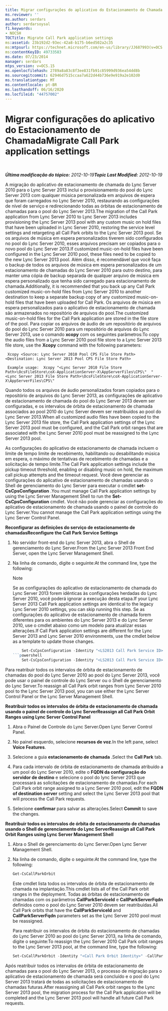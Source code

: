 ```yaml
---
title: Migrar configurações do aplicativo do Estacionamento de Chamada
ms.reviewer: ''
ms.author: serdars
author: serdarsoysal
f1.keywords:
- NOCSH
TOCTitle: Migrate Call Park application settings
ms:assetid: 23b192d2-93ec-42a8-b175-b6ed502a2c35
ms:mtpsurl: https://technet.microsoft.com/en-us/library/JJ687993(v=OCS.15)
ms:contentKeyID: 49733583
ms.date: 07/23/2014
manager: serdars
mtps_version: v=OCS.15
ms.openlocfilehash: 2789a8a83c8f3ee831fb91c85999d936ea54dd8b
ms.sourcegitcommit: 62946d7515ccaa7a622d44b736e9e919a2e102d0
ms.translationtype: MT
ms.contentlocale: pt-BR
ms.lasthandoff: 06/16/2020
ms.locfileid: "44757002"
---
```

<div data-xmlns="http://www.w3.org/1999/xhtml">

<div class="topic" data-xmlns="https://www.w3.org/1999/xhtml" data-msxsl="urn:schemas-microsoft-com:xslt" data-cs="https://msdn.microsoft.com/">

<div data-asp="https://msdn2.microsoft.com/asp">

# <a name="migrate-call-park-application-settings"></a><span data-ttu-id="d9518-102">Migrar configurações do aplicativo do Estacionamento de Chamada</span><span class="sxs-lookup"><span data-stu-id="d9518-102">Migrate Call Park application settings</span></span>

</div>

<div id="mainSection">

<div id="mainBody">

<span> </span>

<span data-ttu-id="d9518-103">_**Última modificação do tópico:** 2012-10-19_</span><span class="sxs-lookup"><span data-stu-id="d9518-103">_**Topic Last Modified:** 2012-10-19_</span></span>

<span data-ttu-id="d9518-104">A migração do aplicativo de estacionamento de chamada do Lync Server 2010 para o Lync Server 2013 inclui o provisionamento do pool do Lync Server 2013 com qualquer música personalizada em arquivos de espera que foram carregados no Lync Server 2010, restaurando as configurações de nível de serviço e redirecionando todas as órbitas de estacionamento de chamadas para o pool do Lync Server 2013.</span><span class="sxs-lookup"><span data-stu-id="d9518-104">The migration of the Call Park application from Lync Server 2010 to Lync Server 2013 includes provisioning the Lync Server 2013 pool with any custom music on hold files that have been uploaded in Lync Server 2010, restoring the service level settings and retargeting all Call Park orbits to the Lync Server 2013 pool.</span></span> <span data-ttu-id="d9518-105">Se os arquivos de música em espera personalizados tiverem sido configurados no pool do Lync Server 2010, esses arquivos precisam ser copiados para o novo pool do Lync Server 2013.</span><span class="sxs-lookup"><span data-stu-id="d9518-105">If customized music-on-hold files have been configured in the Lync Server 2010 pool, these files need to be copied to the new Lync Server 2013 pool.</span></span> <span data-ttu-id="d9518-106">Além disso, é recomendável que você faça o backup de todos os arquivos de música em espera personalizados de um estacionamento de chamadas do Lync Server 2010 para outro destino, para manter uma cópia de backup separada de qualquer arquivo de música em espera personalizado que tenha sido carregado para estacionamento de chamada.</span><span class="sxs-lookup"><span data-stu-id="d9518-106">Additionally, it is recommended that you back up any Call Park customized music-on-hold files from Lync Server 2010 to another destination to keep a separate backup copy of any customized music-on-hold files that have been uploaded for Call Park.</span></span> <span data-ttu-id="d9518-107">Os arquivos de música em espera personalizados para o aplicativo de estacionamento de chamada são armazenados no repositório de arquivos do pool.</span><span class="sxs-lookup"><span data-stu-id="d9518-107">The customized music-on-hold files for the Call Park application are stored in the file store of the pool.</span></span> <span data-ttu-id="d9518-108">Para copiar os arquivos de áudio de um repositório de arquivos do pool do Lync Server 2010 para um repositório de arquivos do Lync Server 2013, use o comando **xcopy** com os seguintes parâmetros:</span><span class="sxs-lookup"><span data-stu-id="d9518-108">To copy the audio files from a Lync Server 2010 pool file store to a Lync Server 2013 file store, use the **Xcopy** command with the following parameters:</span></span>

   ```console
    Xcopy <Source: Lync Server 2010 Pool CPS File Store Path> <Destination: Lync Server 2013 Pool CPS File Store Path>
   ```

   ```console
    Example usage:  Xcopy "<Lync Server 2010 File Store Path>\OcsFileStore\coX-ApplicationServer-X\AppServerFiles\CPS\"  "<Lync Server 2013 File Store Path>\OcsFileStore\coX-ApplicationServer-X\AppServerFiles\CPS\" 
   ```

<span data-ttu-id="d9518-109">Quando todos os arquivos de áudio personalizados foram copiados para o repositório de arquivos do Lync Server 2013, as configurações de aplicativo de estacionamento de chamada do pool do Lync Server 2013 devem ser configuradas, e os intervalos de órbita de estacionamento de chamada associados ao pool 2010 do Lync Server devem ser reatribuídos ao pool do Lync Server 2013.</span><span class="sxs-lookup"><span data-stu-id="d9518-109">When all customized audio files have been copied to the Lync Server 2013 file store, the Call Park application settings of the Lync Server 2013 pool must be configured, and the Call Park orbit ranges that are associated with the Lync Server 2010 pool must be reassigned to the Lync Server 2013 pool.</span></span>

<span data-ttu-id="d9518-110">As configurações do aplicativo de estacionamento de chamada incluem o limite de tempo limite de recebimento, habilitando ou desabilitando música em espera, o máximo de tentativas de recebimento de chamadas e a solicitação de tempo limite.</span><span class="sxs-lookup"><span data-stu-id="d9518-110">The Call Park application settings include the pickup timeout threshold, enabling or disabling music on hold, the maximum call pickup attempts and the timeout request.</span></span> <span data-ttu-id="d9518-111">Você deve gerenciar as configurações do aplicativo de estacionamento de chamadas usando o Shell de gerenciamento do Lync Server para executar o cmdlet **set-CsCpsConfiguration** .</span><span class="sxs-lookup"><span data-stu-id="d9518-111">You must manage Call Park application settings by using the Lync Server Management Shell to run the **Set-CsCpsConfiguration** cmdlet.</span></span> <span data-ttu-id="d9518-112">Você não pode gerenciar as configurações do aplicativo de estacionamento de chamada usando o painel de controle do Lync Server.</span><span class="sxs-lookup"><span data-stu-id="d9518-112">You cannot manage the Call Park application settings using the Lync Server Control Panel.</span></span>

<span data-ttu-id="d9518-113">**Reconfigurar as definições do serviço de estacionamento de chamadas**</span><span class="sxs-lookup"><span data-stu-id="d9518-113">**Reconfigure the Call Park Service Settings**</span></span>

1.  <span data-ttu-id="d9518-114">No servidor front-end do Lync Server 2013, abra o Shell de gerenciamento do Lync Server.</span><span class="sxs-lookup"><span data-stu-id="d9518-114">From the Lync Server 2013 Front End Server, open the Lync Server Management Shell.</span></span>

2.  <span data-ttu-id="d9518-115">Na linha de comando, digite o seguinte:</span><span class="sxs-lookup"><span data-stu-id="d9518-115">At the command line, type the following:</span></span>
    
    <div>
    

    > [!NOTE]  
    > <span data-ttu-id="d9518-116">Se as configurações do aplicativo de estacionamento de chamada do Lync Server 2013 forem idênticas às configurações herdadas do Lync Server 2010, você poderá ignorar a execução desta etapa.</span><span class="sxs-lookup"><span data-stu-id="d9518-116">If your Lync Server 2013 Call Park application settings are identical to the legacy Lync Server 2010 settings, you can skip running this step.</span></span> <span data-ttu-id="d9518-117">Se as configurações do aplicativo de estacionamento de chamada forem diferentes para os ambientes do Lync Server 2013 e do Lync Server 2010, use o cmdlet abaixo como um modelo para atualizar essas alterações.</span><span class="sxs-lookup"><span data-stu-id="d9518-117">If Call Park application settings are different for the Lync Server 2013 and Lync Server 2010 environments, use the cmdlet below as a template to update those changes.</span></span>

    
    <span data-ttu-id="d9518-118"></div>
    ```powershell
        Set-CsCpsConfiguration -Identity "<LS2013 Call Park Service ID>"-CallPickupTimeoutThreshold" <LS2010 CPS TimeSpan> "-EnableMusicOnHold" <LS2010 CPS value> "-MaxCallPickupAttempts" <LS2010 CPS pickup attempts> "-OnTimeoutURI" <LS2010 CPS timeout URI> "```</span><span class="sxs-lookup"><span data-stu-id="d9518-118"></div>
    ```powershell
        Set-CsCpsConfiguration -Identity "<LS2013 Call Park Service ID>" -CallPickupTimeoutThreshold "<LS2010 CPS TimeSpan>" -EnableMusicOnHold "<LS2010 CPS value>" -MaxCallPickupAttempts "<LS2010 CPS pickup attempts>" -OnTimeoutURI "<LS2010 CPS timeout URI>" ```</span></span>

<span data-ttu-id="d9518-119">Para reatribuir todos os intervalos de órbita de estacionamento de chamadas do pool do Lync Server 2010 ao pool do Lync Server 2013, você pode usar o painel de controle do Lync Server ou o Shell de gerenciamento do Lync Server.</span><span class="sxs-lookup"><span data-stu-id="d9518-119">To reassign all Call Park orbit ranges from Lync Server 2010 pool to the Lync Server 2013 pool, you can use either the Lync Server Control Panel or the Lync Server Management Shell.</span></span>

<span data-ttu-id="d9518-120">**Reatribuir todos os intervalos de órbita de estacionamento de chamada usando o painel de controle do Lync Server**</span><span class="sxs-lookup"><span data-stu-id="d9518-120">**Reassign all Call Park Orbit Ranges using Lync Server Control Panel**</span></span>

1.  <span data-ttu-id="d9518-121">Abra o Painel de Controle do Lync Server.</span><span class="sxs-lookup"><span data-stu-id="d9518-121">Open Lync Server Control Panel.</span></span>

2.  <span data-ttu-id="d9518-122">No painel esquerdo, selecione **recursos de voz**.</span><span class="sxs-lookup"><span data-stu-id="d9518-122">In the left pane, select **Voice Features**.</span></span>

3.  <span data-ttu-id="d9518-123">Selecione a guia **estacionamento de chamada** .</span><span class="sxs-lookup"><span data-stu-id="d9518-123">Select the **Call Park** tab.</span></span>

4.  <span data-ttu-id="d9518-124">Para cada intervalo de órbita de estacionamento de chamada atribuído a um pool do Lync Server 2010, edite o **FQDN da configuração do servidor de destino** e selecione o pool do lync Server 2013 que processará as solicitações de estacionamento de chamadas.</span><span class="sxs-lookup"><span data-stu-id="d9518-124">For each Call Park orbit range assigned to a Lync Server 2010 pool, edit the **FQDN of destination server** setting and select the Lync Server 2013 pool that will process the Call Park requests.</span></span>

5.  <span data-ttu-id="d9518-125">Selecione **confirmar** para salvar as alterações.</span><span class="sxs-lookup"><span data-stu-id="d9518-125">Select **Commit** to save the changes.</span></span>

<span data-ttu-id="d9518-126">**Reatribuir todos os intervalos de órbita de estacionamento de chamadas usando o Shell de gerenciamento do Lync Server**</span><span class="sxs-lookup"><span data-stu-id="d9518-126">**Reassign all Call Park Orbit Ranges using Lync Server Management Shell**</span></span>

1.  <span data-ttu-id="d9518-127">Abra o Shell de gerenciamento do Lync Server.</span><span class="sxs-lookup"><span data-stu-id="d9518-127">Open Lync Server Management Shell.</span></span>

2.  <span data-ttu-id="d9518-128">Na linha de comando, digite o seguinte:</span><span class="sxs-lookup"><span data-stu-id="d9518-128">At the command line, type the following:</span></span>
    ```powershell
    Get-CsCallParkOrbit
    ```
    
    <span data-ttu-id="d9518-129">Este cmdlet lista todos os intervalos de órbita de estacionamento de chamada na implantação.</span><span class="sxs-lookup"><span data-stu-id="d9518-129">This cmdlet lists all of the Call Park orbit ranges in the deployment.</span></span> <span data-ttu-id="d9518-130">Todas as órbitas de estacionamento de chamadas com os parâmetros **CallParkServiceId** e **CallParkServerFqdn** definidos como o pool do Lync Server 2010 devem ser reatribuídas.</span><span class="sxs-lookup"><span data-stu-id="d9518-130">All Call Park orbits that have the **CallParkServiceId** and **CallParkServerFqdn** parameters set as the Lync Server 2010 pool must be reassigned.</span></span>
    
    <span data-ttu-id="d9518-131">Para reatribuir os intervalos de órbita do estacionamento de chamadas do Lync Server 2010 ao pool do Lync Server 2013, na linha de comando, digite o seguinte:</span><span class="sxs-lookup"><span data-stu-id="d9518-131">To reassign the Lync Server 2010 Call Park orbit ranges to the Lync Server 2013 pool, at the command line, type the following:</span></span>
    
    ```powershell
    Set-CsCallParkOrbit -Identity "<Call Park Orbit Identity>" -CallParkService "service:ApplicationServer:<Lync Server 2013 Pool FQDN>"
    ```

<span data-ttu-id="d9518-132">Após reatribuir todos os intervalos de órbita de estacionamento de chamadas para o pool do Lync Server 2013, o processo de migração para o aplicativo de estacionamento de chamada será concluído e o pool do Lync Server 2013 tratará de todas as solicitações de estacionamento de chamadas futuras.</span><span class="sxs-lookup"><span data-stu-id="d9518-132">After reassigning all Call Park orbit ranges to the Lync Server 2013 pool, the migration process for the Call Park application will be completed and the Lync Server 2013 pool will handle all future Call Park requests.</span></span>

</div>

<span> </span>

</div>

</div>

</div>

